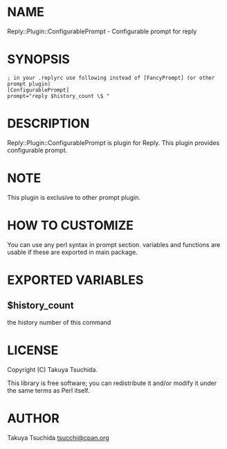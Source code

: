 # NAME

Reply::Plugin::ConfigurablePrompt - Configurable prompt for reply

# SYNOPSIS

    ; in your .replyrc use following instead of [FancyPrompt] (or other prompt plugin)
    [ConfigurablePrompt]
    prompt="reply $history_count \$ "

# DESCRIPTION

Reply::Plugin::ConfigurablePrompt is plugin for Reply. This plugin provides configurable prompt.

# NOTE

This plugin is exclusive to other prompt plugin.

# HOW TO CUSTOMIZE

You can use any perl syntax in prompt section. variables and functions are usable if these are exported in main package.

# EXPORTED VARIABLES

## $history\_count

the history number of this command

# LICENSE

Copyright (C) Takuya Tsuchida.

This library is free software; you can redistribute it and/or modify
it under the same terms as Perl itself.

# AUTHOR

Takuya Tsuchida <tsucchi@cpan.org>
